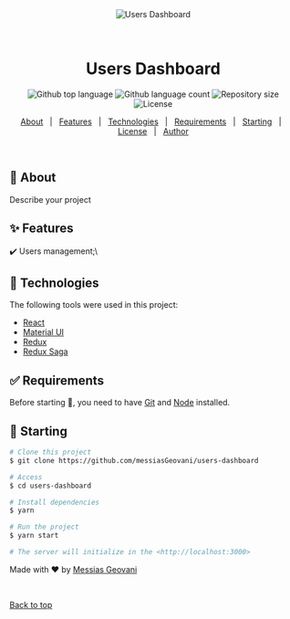 <div align="center" id="top"> 
  <img src="../my-app/assets/print.gif" style="max-height: 450px" alt="Users Dashboard" />

  &#xa0;

  <!-- <a href="https://codigodoallan.netlify.app">Demo</a> -->
</div>

<h1 align="center">Users Dashboard</h1>

<p align="center">
  <img alt="Github top language" src="https://img.shields.io/github/languages/top/messiasGeovani/users-dashboard?color=56BEB8">

  <img alt="Github language count" src="https://img.shields.io/github/languages/count/messiasGeovani/users-dashboard?color=56BEB8">

  <img alt="Repository size" src="https://img.shields.io/github/repo-size/messiasGeovani/users-dashboard?color=56BEB8">

  <img alt="License" src="https://img.shields.io/github/license/messiasGeovani/users-dashboard?color=56BEB8">

  <!-- <img alt="Github issues" src="https://img.shields.io/github/issues/messiasGeovani/users-dashboard?color=56BEB8" /> -->

  <!-- <img alt="Github forks" src="https://img.shields.io/github/forks/messiasGeovani/users-dashboard?color=56BEB8" /> -->

  <!-- <img alt="Github stars" src="https://img.shields.io/github/stars/messiasGeovani/users-dashboard?color=56BEB8" /> -->
</p>

<!-- Status -->

<!-- <h4 align="center"> 
	🚧  Users Dashboard 🚀 Under construction...  🚧
</h4> 

<hr> -->

<p align="center">
  <a href="#dart-about">About</a> &#xa0; | &#xa0; 
  <a href="#sparkles-features">Features</a> &#xa0; | &#xa0;
  <a href="#rocket-technologies">Technologies</a> &#xa0; | &#xa0;
  <a href="#white_check_mark-requirements">Requirements</a> &#xa0; | &#xa0;
  <a href="#checkered_flag-starting">Starting</a> &#xa0; | &#xa0;
  <a href="#memo-license">License</a> &#xa0; | &#xa0;
  <a href="https://github.com/messiasGeovani" target="_blank">Author</a>
</p>

<br>

## :dart: About ##

Describe your project

## :sparkles: Features ##

:heavy_check_mark: Users management;\

## :rocket: Technologies ##

The following tools were used in this project:

- [React](https://pt-br.reactjs.org/)
- [Material UI](https://mui.com/pt/)
- [Redux](https://redux.js.org/)
- [Redux Saga](https://redux-saga.js.org/)

## :white_check_mark: Requirements ##

Before starting :checkered_flag:, you need to have [Git](https://git-scm.com) and [Node](https://nodejs.org/en/) installed.

## :checkered_flag: Starting ##

```bash
# Clone this project
$ git clone https://github.com/messiasGeovani/users-dashboard

# Access
$ cd users-dashboard

# Install dependencies
$ yarn

# Run the project
$ yarn start

# The server will initialize in the <http://localhost:3000>
```

Made with :heart: by <a href="https://github.com/messiasGeovani" target="_blank">Messias Geovani</a>

&#xa0;

<a href="#top">Back to top</a>
